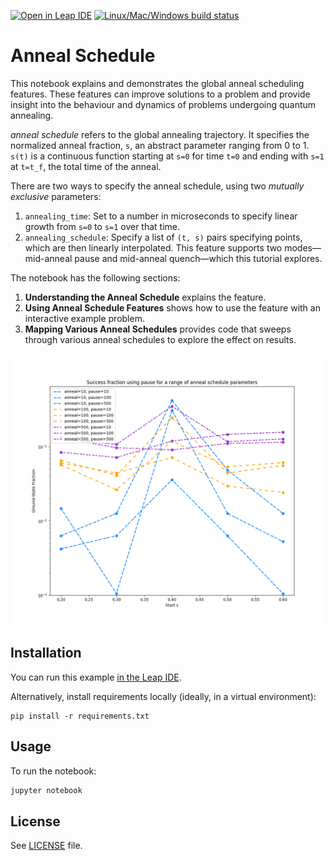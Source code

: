 [![Open in Leap IDE](
  https://cdn-assets.cloud.dwavesys.com/shared/latest/badges/leapide.svg)](
  https://ide.dwavesys.io/#https://github.com/dwave-examples/anneal-schedule-notebook)
[![Linux/Mac/Windows build status](
  https://circleci.com/gh/dwave-examples/anneal-schedule-notebook.svg?style=shield)](
  https://circleci.com/gh/dwave-examples/anneal-schedule-notebook)

# Anneal Schedule

This notebook explains and demonstrates the global anneal scheduling features.
These features can improve solutions to a problem and provide insight into the
behaviour and dynamics of problems undergoing quantum annealing.

*anneal schedule* refers to the global annealing trajectory. It specifies the
normalized anneal fraction, ``s``, an abstract parameter ranging from 0 to 1.
``s(t)`` is a continuous function starting at ``s=0`` for time ``t=0``
and ending with ``s=1`` at ``t=t_f``, the total time of the anneal.

There are two ways to specify the anneal schedule, using two *mutually exclusive*
parameters:

1. ``annealing_time``: Set to a number in microseconds to specify linear growth
   from ``s=0`` to ``s=1`` over that time.
2. ``annealing_schedule``: Specify a list of ``(t, s)`` pairs specifying
   points, which are then linearly interpolated. This feature supports two
   modes&mdash;mid-anneal pause and mid-anneal quench&mdash;which this tutorial
   explores.

The notebook has the following sections:

1. **Understanding the Anneal Schedule** explains the feature.
2. **Using Anneal Schedule Features** shows how to use the feature with an
   interactive example problem.
3. **Mapping Various Anneal Schedules** provides code that sweeps through various
   anneal schedules to explore the effect on results.

![pause](images/pause_success_fraction.png)

## Installation

You can run this example
[in the Leap IDE](https://ide.dwavesys.io/#https://github.com/dwave-examples/anneal-schedule-notebook).

Alternatively, install requirements locally (ideally, in a virtual environment):

    pip install -r requirements.txt

## Usage

To run the notebook:

```bash
jupyter notebook
```

## License

See [LICENSE](LICENSE.md) file.
